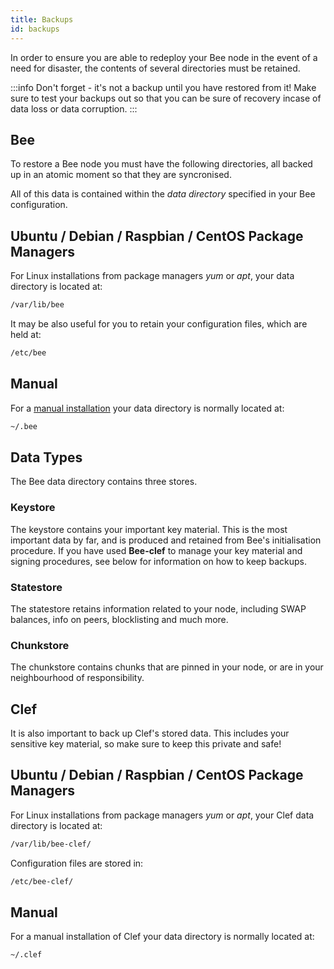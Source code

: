 ```yaml
---
title: Backups
id: backups
---
```


In order to ensure you are able to redeploy your Bee node in the event of a need for disaster, the contents of several directories must be retained.

:::info
Don't forget - it's not a backup until you have restored from it! Make sure to test your backups out so that you can be sure of recovery incase of data loss or data corruption.
:::

## Bee

To restore a Bee node you must have the following directories, all backed up in an atomic moment so that they are syncronised.

All of this data is contained within the *data directory* specified in your Bee configuration. 

## Ubuntu / Debian / Raspbian / CentOS Package Managers

For Linux installations from package managers *yum* or *apt*, your data directory is located at:

```sh
/var/lib/bee
```

It may be also useful for you to retain your configuration files, which are held at:

```sh
/etc/bee
```

## Manual

For a [manual installation](/docs/installation/manual) your data directory is normally located at:

```sh
~/.bee
```

## Data Types

The Bee data directory contains three stores.

### Keystore

The keystore contains your important key material. This is the most important data by far, and is produced and retained from Bee's initialisation procedure. If you have used **Bee-clef** to manage your key material and signing procedures, see below for information on how to keep backups.

### Statestore

The statestore retains information related to your node, including SWAP balances, info on peers, blocklisting and much more.

### Chunkstore

The chunkstore contains chunks that are pinned in your node, or are in your neighbourhood of responsibility.

## Clef

It is also important to back up Clef's stored data. This includes your sensitive key material, so make sure to keep this private and safe!

## Ubuntu / Debian / Raspbian / CentOS Package Managers

For Linux installations from package managers *yum* or *apt*, your Clef data directory is located at:

```sh
/var/lib/bee-clef/
```

Configuration files are stored in:

```sh
/etc/bee-clef/
```

## Manual

For a manual installation of Clef your data directory is normally located at:

```sh
~/.clef
```